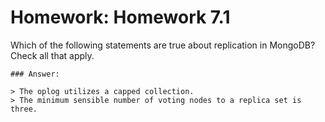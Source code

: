 # Homework: Homework 7.1

Which of the following statements are true about replication in MongoDB? Check all that apply.

```
### Answer:

> The oplog utilizes a capped collection.
> The minimum sensible number of voting nodes to a replica set is three.
```
